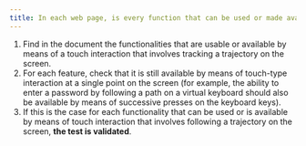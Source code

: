 ```yaml
---
title: In each web page, is every function that can be used or made available following a gesture based on tracking a trajectory on the screen also usable or available following a touch at a single point on the screen (excluding special cases)?
---
```


1. Find in the document the functionalities that are usable or available by means of a touch interaction that involves tracking a trajectory on the screen.
2. For each feature, check that it is still available by means of touch-type interaction at a single point on the screen (for example, the ability to enter a password by following a path on a virtual keyboard should also be available by means of successive presses on the keyboard keys).
3. If this is the case for each functionality that can be used or is available by means of touch interaction that involves following a trajectory on the screen, **the test is validated**.